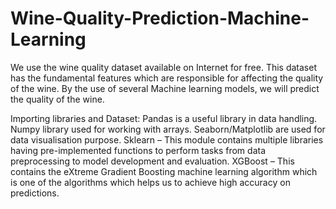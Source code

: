# Wine-Quality-Prediction-Machine-Learning

We use the wine quality dataset available on Internet for free. This dataset has the fundamental features which are responsible for affecting the quality of the wine. By the use of several Machine learning models, we will predict the quality of the wine.

Importing libraries and Dataset:
Pandas is a useful library in data handling.
Numpy library used for working with arrays.
Seaborn/Matplotlib are used for data visualisation purpose.
Sklearn – This module contains multiple libraries having pre-implemented functions to perform tasks from data preprocessing to model development and evaluation.
XGBoost – This contains the eXtreme Gradient Boosting machine learning algorithm which is one of the algorithms which helps us to achieve high accuracy on predictions.

